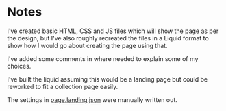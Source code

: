 # Notes

I've created basic HTML, CSS and JS files which will show the page as per the design, but I've also roughly recreated the files in a Liquid format to show how I would go about creating the page using that.

I've added some comments in where needed to explain some of my choices.

I've built the liquid assuming this would be a landing page but could be reworked to fit a collection page easily.

The settings in [page.landing.json](liquid-examples/templates/page.landing.json) were manually written out.
